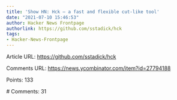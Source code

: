```yaml
---
title: 'Show HN: Hck – a fast and flexible cut-like tool'
date: "2021-07-10 15:46:53"
author: Hacker News Frontpage
authorlink: https://github.com/sstadick/hck
tags:
- Hacker-News-Frontpage
---
```


<p>Article URL: <a href="https://github.com/sstadick/hck">https://github.com/sstadick/hck</a></p>
<p>Comments URL: <a href="https://news.ycombinator.com/item?id=27794188">https://news.ycombinator.com/item?id=27794188</a></p>
<p>Points: 133</p>
<p># Comments: 31</p>
